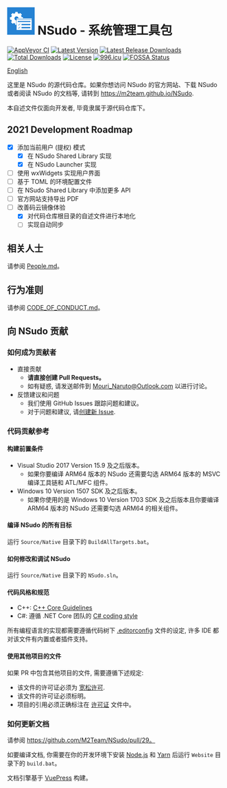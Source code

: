 ﻿# ![Logo](Logo.png) NSudo - 系统管理工具包

[![AppVeyor CI](https://ci.appveyor.com/api/projects/status/github/M2Team/NSudo?branch=master&svg=true)](https://ci.appveyor.com/project/MouriNaruto/nsudo)
[![Latest Version](https://img.shields.io/github/release/M2Team/NSudo.svg)](https://github.com/M2Team/NSudo/releases/latest)
[![Latest Release Downloads](https://img.shields.io/github/downloads/M2Team/NSudo/latest/total.svg)](https://github.com/M2Team/NSudo/releases/latest)
[![Total Downloads](https://img.shields.io/github/downloads/M2Team/NSudo/total.svg)](https://github.com/M2Team/NSudo/releases)
[![License](https://img.shields.io/badge/license-MIT-green.svg)](License.md)
[![996.icu](https://img.shields.io/badge/link-996.icu-red.svg)](https://996.icu)
[![FOSSA Status](https://app.fossa.io/api/projects/git%2Bgithub.com%2FM2Team%2FNSudo.svg?type=shield)](https://app.fossa.io/projects/git%2Bgithub.com%2FM2Team%2FNSudo?ref=badge_shield)

[English](Readme.md)

这里是 NSudo 的源代码仓库。如果你想访问 NSudo 的官方网站、下载 NSudo 或者阅读
NSudo 的文档等, 请转到 https://m2team.github.io/NSudo.

本自述文件仅面向开发者, 毕竟隶属于源代码仓库下。

## 2021 Development Roadmap

- [x] 添加当前用户 (提权) 模式
  - [x] 在 NSudo Shared Library 实现
  - [x] 在 NSudo Launcher 实现
- [ ] 使用 wxWidgets 实现用户界面
- [ ] 基于 TOML 的环境配置文件
- [ ] 在 NSudo Shared Library 中添加更多 API
- [ ] 官方网站支持导出 PDF
- [ ] 改善码云镜像体验
  - [x] 对代码仓库根目录的自述文件进行本地化
  - [ ] 实现自动同步

## 相关人士

请参阅 [People.md](People.md)。

## 行为准则

请参阅 [CODE_OF_CONDUCT.md](CODE_OF_CONDUCT.md)。

## 向 NSudo 贡献

### 如何成为贡献者

- 直接贡献
  - **请直接创建 Pull Requests。**
  - 如有疑惑, 请发送邮件到 Mouri_Naruto@Outlook.com 以进行讨论。
- 反馈建议和问题
  - 我们使用 GitHub Issues 跟踪问题和建议。
  - 对于问题和建议, 请[创建新 Issue](https://github.com/M2Team/NSudo/issues/new).

### 代码贡献参考

#### 构建前置条件

- Visual Studio 2017 Version 15.9 及之后版本。
  - 如果你要编译 ARM64 版本的 NSudo 还需要勾选 ARM64 版本的 MSVC 编译工具链和 
    ATL/MFC 组件。
- Windows 10 Version 1507 SDK 及之后版本。
  - 如果你使用的是 Windows 10 Version 1703 SDK 及之后版本且你要编译 ARM64 
    版本的 NSudo 还需要勾选 ARM64 的相关组件。

#### 编译 NSudo 的所有目标

运行 `Source/Native` 目录下的 `BuildAllTargets.bat`。

#### 如何修改和调试 NSudo

运行 `Source/Native` 目录下的 `NSudo.sln`。

#### 代码风格和规范

- C++: [C++ Core Guidelines](https://github.com/isocpp/CppCoreGuidelines/blob/master/CppCoreGuidelines.md)
- C#: 遵循 .NET Core 团队的 [C# coding style](https://github.com/dotnet/corefx/blob/master/Documentation/coding-guidelines/coding-style.md)

所有编程语言的实现都需要遵循代码树下 [.editorconfig](https://editorconfig.org/)
文件的设定, 许多 IDE 都对该文件有内置或者插件支持。

#### 使用其他项目的文件

如果 PR 中包含其他项目的文件, 需要遵循下述规定:
* 该文件的许可证必须为
  [宽松许可](https://en.wikipedia.org/wiki/Permissive_free_software_licence).
* 该文件的许可证必须标明。
* 项目的引用必须正确标注在 [许可证](License.md) 文件中。

### 如何更新文档

请参阅 https://github.com/M2Team/NSudo/pull/29。

如要编译文档, 你需要在你的开发环境下安装 [Node.js](https://nodejs.org) 和 
[Yarn](https://yarnpkg.com) 后运行 `Website` 目录下的 `build.bat`。

文档引擎基于 [VuePress](https://v1.vuepress.vuejs.org) 构建。
